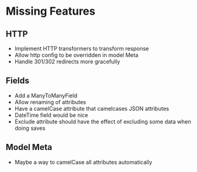 
# Missing Features

## HTTP
- Implement HTTP transformers to transform response
- Allow http config to be overridden in model Meta
- Handle 301/302 redirects more gracefully

## Fields
- Add a ManyToManyField
- Allow renaming of attributes
- Have a camelCase attribute that camelcases JSON attributes
- DateTime field would be nice
- Exclude attribute should have the effect of excluding some
  data when doing saves

## Model Meta
- Maybe a way to camelCase all attributes automatically 
